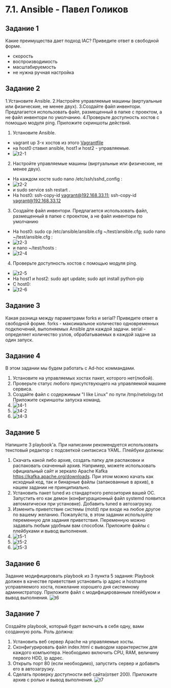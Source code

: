 # 7.1. Ansible - Павел Голиков
## Задание 1
Какие преимущества дает подход IAC?
Приведите ответ в свободной форме.
* скорость
* воспроизводимость
* масштабируемость
* не нужна ручная настройка
## Задание 2
1.Установите Ansible.
2.Настройте управляемые машины (виртуальные или физические, не менее двух).
3.Создайте файл инвентори. Предлагается использовать файл, размещенный в папке с проектом, а не файл инвентори по умолчанию.
4.Проверьте доступность хостов с помощью модуля ping.
Приложите скриншоты действий.
1. Установите Ansible. 
* vagrant up 3-х хостов  из этого [Vagrantfile](/Vagrantfile)
* на host0 ставил ansible, host1 и host2 - управляемые.
* ![t2-1](/scrshts/t2-1.png)
2. Настройте управляемые машины (виртуальные или физические, не менее двух).
* На каждом хосте sudo nano /etc/ssh/sshd_config :
* ![t2-2](/scrshts/t2-2.png)
* и sudo service ssh restart .
* На host0: ssh-copy-id vagrant@192.168.33.11; ssh-copy-id vagrant@192.168.33.12
3. Создайте файл инвентори. Предлагается использовать файл, размещенный в папке с проектом, а не файл инвентори по умолчанию
* На host0: sudo cp /etc/ansible/ansible.cfg ~/test/ansible.cfg; sudo nano ~/test/ansible.cfg :
* ![t2-3](/scrshts/t2-3.png)
* и nano ~/test/hosts : 
* ![t2-4](/scrshts/t2-4.png)
4. Проверьте доступность хостов с помощью модуля ping.
* ![t2-5](/scrshts/t2-5.png)
* На host1 и host2: sudo apt update; sudo apt install python-pip 
* С host0: 
* ![t2-6](/scrshts/t2-6.png)
## Задание 3
Какая разница между параметрами forks и serial?
Приведите ответ в свободной форме.
forks - максимальное количество одновременных подключений, выполняемых Ansible для каждой задачи.
serial - определяет количество узлов, обрабатываемых в каждой задаче за один запуск.
## Задание 4
В этом задании мы будем работать с Ad-hoc коммандами.
1. Установите на управляемых хостах пакет, которого нет(любой).
2. Проверьте статус любого присутствующего на управляемой машине сервиса.
3. Создайте файл с содержимым "I like Linux" по пути /tmp/netology.txt
Приложите скриншоты запуска команд.
1. ![t4-1](/scrshts/t4-1.png)
2. ![t4-2](/scrshts/t4-2.png)
3. ![t4-3](/scrshts/t4-3.png)
## Задание 5
Напишите 3 playbook'a. При написании рекомендуется использовать текстовый редактор с подсветкой синтаксиса YAML. Плейбуки должны:
1. Скачать какой либо архив, создать папку для распаковки и распаковать скаченный архив. Например, можете использовать официальный сайт и зеркало Apache Kafka https://kafka.apache.org/downloads. При этом можно качать как исходный код, так и бинарные файлы (запакованные в архив), в нашем задании не принципиально.
2. Установить пакет tuned из стандартного репозитория вашей ОС. Запустить его как демон (конфигурационный файл systemd появится автоматически при установке). Добавить tuned в автозагрузку.
3. Изменить приветствие системы (motd) при входе на любое другое по вашему желанию. Пожалуйста, в этом задании используйте переменную для задания приветствия. Переменную можно задавать любым удобным вам способом.
Приложите файлы с плейбуками и вывод выполнения.
1. ![t5-1](/scrshts/t5-1.png)
2. ![t5-2](/scrshts/t5-2.png)
3. ![t5-3](/scrshts/t5-3.png)
## Задание 6
Задание модифицировать playbook из 3 пункта 5 задания:
Playbook должен в качестве приветствия установить ip адрес и hostname усправляемого хоста, пожелание хорошего дня системному администратору.
Приложите файл с модифицированным плейбуком и вывод выполнения.
![t6](/scrshts/t6.png)
## Задание 7
Создайте playbook, который будет включать в себя одну, вами созданную роль. Роль должна:
1. Установить веб сервер Apache на управляемые хосты.
2. Сконфигурировать файл index.html c выводом характеристик для каждого компьютера. Необходимо включить CPU, RAM, величину первого HDD, ip адрес.
3. Открыть порт 80 (если необходимо), запустить сервер и добавить его в автозагрузку.
4. Сделать проверку доступности веб сайта(ответ 200).
Приложите архив с ролью и вывод выполнения.
![t7](/scrshts/t7.png)
